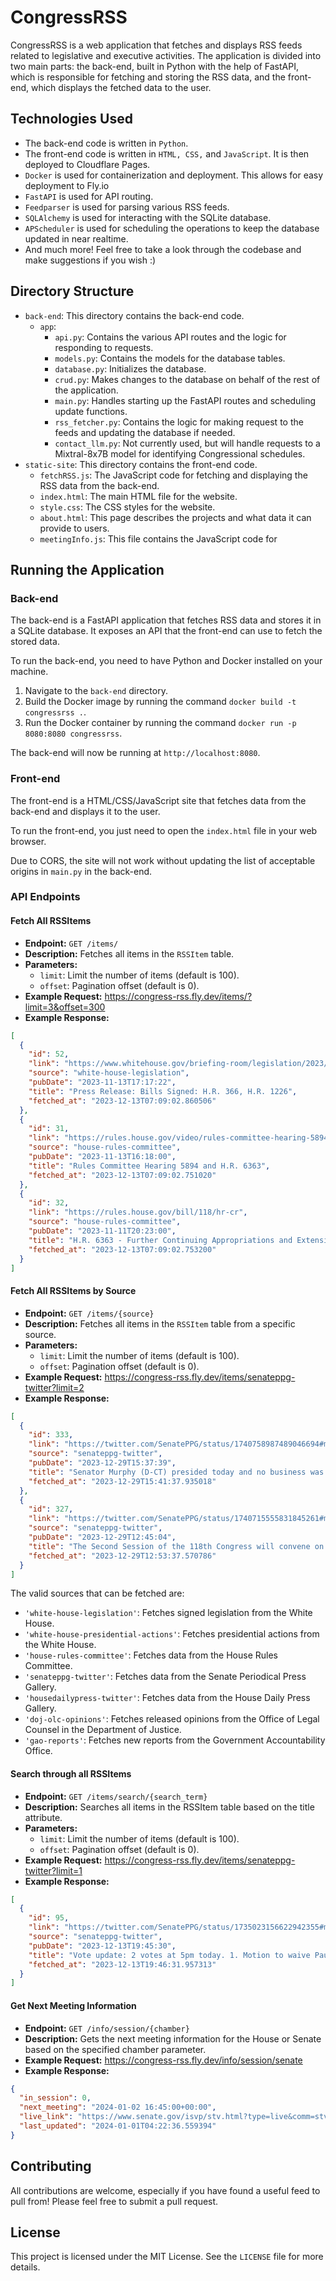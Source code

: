 # CongressRSS

CongressRSS is a web application that fetches and displays RSS feeds related to legislative and executive activities. The application is divided into two main parts: the back-end, built in Python with the help of FastAPI,  which is responsible for fetching and storing the RSS data, and the front-end, which displays the fetched data to the user.

## Technologies Used

- The back-end code is written in `Python`.
- The front-end code is written in `HTML, CSS,` and `JavaScript`. It is then deployed to Cloudflare Pages.
- `Docker` is used for containerization and deployment. This allows for easy deployment to Fly.io
- `FastAPI` is used for API routing.
- `Feedparser` is used for parsing various RSS feeds.
- `SQLAlchemy` is used for interacting with the SQLite database.
- `APScheduler` is used for scheduling the operations to keep the database updated in near realtime.
- And much more! Feel free to take a look through the codebase and make suggestions if you wish :)

## Directory Structure

- `back-end`: This directory contains the back-end code.
  - `app`:
    - `api.py`: Contains the various API routes and the logic for responding to requests.
    - `models.py`: Contains the models for the database tables.
    - `database.py`: Initializes the database.
    - `crud.py`: Makes changes to the database on behalf of the rest of the application.
    - `main.py`: Handles starting up the FastAPI routes and scheduling update functions.
    - `rss_fetcher.py`: Contains the logic for making request to the feeds and updating the database if needed.
    - `contact_llm.py`: Not currently used, but will handle requests to a Mixtral-8x7B model for identifying Congressional schedules.
- `static-site`: This directory contains the front-end code.
  - `fetchRSS.js`: The JavaScript code for fetching and displaying the RSS data from the back-end.
  - `index.html`: The main HTML file for the website.
  - `style.css`: The CSS styles for the website.
  - `about.html`: This page describes the projects and what data it can provide to users.
  - `meetingInfo.js`: This file contains the JavaScript code for 

## Running the Application

### Back-end

The back-end is a FastAPI application that fetches RSS data and stores it in a SQLite database. It exposes an API that the front-end can use to fetch the stored data.

To run the back-end, you need to have Python and Docker installed on your machine.

1. Navigate to the `back-end` directory.
2. Build the Docker image by running the command `docker build -t congressrss .`.
3. Run the Docker container by running the command `docker run -p 8080:8080 congressrss`.

The back-end will now be running at `http://localhost:8080`.

### Front-end

The front-end is a HTML/CSS/JavaScript site that fetches data from the back-end and displays it to the user.

To run the front-end, you just need to open the `index.html` file in your web browser.

Due to CORS, the site will not work without updating the list of acceptable origins in `main.py` in the back-end.

### API Endpoints

#### Fetch All RSSItems
- **Endpoint:** `GET /items/`
- **Description:** Fetches all items in the `RSSItem` table.
- **Parameters:**
  - `limit`: Limit the number of items (default is 100).
  - `offset`: Pagination offset (default is 0).
- **Example Request:**
https://congress-rss.fly.dev/items/?limit=3&offset=300
- **Example Response:**
```json
[
  {
    "id": 52,
    "link": "https://www.whitehouse.gov/briefing-room/legislation/2023/11/13/press-release-bills-signed-h-r-366-h-r-1226/",
    "source": "white-house-legislation",
    "pubDate": "2023-11-13T17:17:22",
    "title": "Press Release: Bills Signed: H.R. 366, H.R. 1226",
    "fetched_at": "2023-12-13T07:09:02.860506"
  },
  {
    "id": 31,
    "link": "https://rules.house.gov/video/rules-committee-hearing-5894-and-hr-6363",
    "source": "house-rules-committee",
    "pubDate": "2023-11-13T16:18:00",
    "title": "Rules Committee Hearing 5894 and H.R. 6363",
    "fetched_at": "2023-12-13T07:09:02.751020"
  },
  {
    "id": 32,
    "link": "https://rules.house.gov/bill/118/hr-cr",
    "source": "house-rules-committee",
    "pubDate": "2023-11-11T20:23:00",
    "title": "H.R. 6363 - Further Continuing Appropriations and Extensions Act, 2024",
    "fetched_at": "2023-12-13T07:09:02.753200"
  }
]
```
#### Fetch All RSSItems by Source
- **Endpoint:** `GET /items/{source}`
- **Description:** Fetches all items in the `RSSItem` table from a specific source.
- **Parameters:**
  - `limit`: Limit the number of items (default is 100).
  - `offset`: Pagination offset (default is 0).
- **Example Request:**
https://congress-rss.fly.dev/items/senateppg-twitter?limit=2
- **Example Response:**
```json
[
  {
    "id": 333,
    "link": "https://twitter.com/SenatePPG/status/1740758987489046694#m",
    "source": "senateppg-twitter",
    "pubDate": "2023-12-29T15:37:39",
    "title": "Senator Murphy (D-CT) presided today and no business was conducted.",
    "fetched_at": "2023-12-29T15:41:37.935018"
  },
  {
    "id": 327,
    "link": "https://twitter.com/SenatePPG/status/1740715555831845261#m",
    "source": "senateppg-twitter",
    "pubDate": "2023-12-29T12:45:04",
    "title": "The Second Session of the 118th Congress will convene on Wednesday, January 3, 2024 at 12 noon for a pro forma session only, with no business conducted.",
    "fetched_at": "2023-12-29T12:53:37.570786"
  }
]
```

The valid sources that can be fetched are:
- `'white-house-legislation'`: Fetches signed legislation from the White House.
- `'white-house-presidential-actions'`: Fetches presidential actions from the White House.
- `'house-rules-committee'`: Fetches data from the House Rules Committee.
- `'senateppg-twitter'`: Fetches data from the Senate Periodical Press Gallery.
- `'housedailypress-twitter'`: Fetches data from the House Daily Press Gallery.
- `'doj-olc-opinions'`: Fetches released opinions from the Office of Legal Counsel in the Department of Justice.
- `'gao-reports'`: Fetches new reports from the Government Accountability Office.

#### Search through all RSSItems
- **Endpoint:** `GET /items/search/{search_term}`
- **Description:** Searches all items in the RSSItem table based on the title attribute.
- **Parameters:**
  - `limit`: Limit the number of items (default is 100).
  - `offset`: Pagination offset (default is 0).
- **Example Request:**
https://congress-rss.fly.dev/items/senateppg-twitter?limit=1
- **Example Response:**
```json
[
  {
    "id": 95,
    "link": "https://twitter.com/SenatePPG/status/1735023156622942355#m",
    "source": "senateppg-twitter",
    "pubDate": "2023-12-13T19:45:30",
    "title": "Vote update: 2 votes at 5pm today. 1. Motion to waive Paul point of order with respect to the conference report to accompany H.R.2670, the #NDAA 2. Adoption of the conference report to accompany H.R.2670, the #NDAA",
    "fetched_at": "2023-12-13T19:46:31.957313"
  }
]
```
#### Get Next Meeting Information
- **Endpoint:** `GET /info/session/{chamber}`
- **Description:** Gets the next meeting information for the House or Senate based on the specified chamber parameter.
- **Example Request:**
https://congress-rss.fly.dev/info/session/senate
- **Example Response:**
```json
{
  "in_session": 0,
  "next_meeting": "2024-01-02 16:45:00+00:00",
  "live_link": "https://www.senate.gov/isvp/stv.html?type=live&comm=stv&filename=stv010224",
  "last_updated": "2024-01-01T04:22:36.559394"
}
```
## Contributing

All contributions are welcome, especially if you have found a useful feed to pull from! Please feel free to submit a pull request.

## License

This project is licensed under the MIT License. See the `LICENSE` file for more details.
